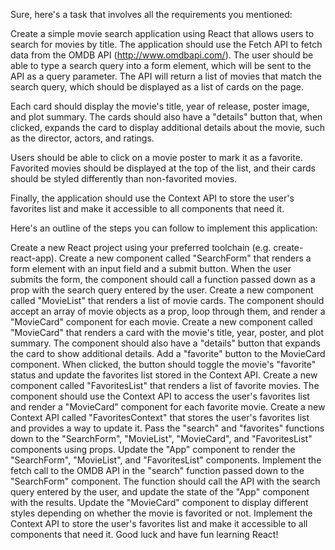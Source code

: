 Sure, here's a task that involves all the requirements you mentioned:

Create a simple movie search application using React that allows users to search for movies by title. The application should use the Fetch API to fetch data from the OMDB API (http://www.omdbapi.com/). The user should be able to type a search query into a form element, which will be sent to the API as a query parameter. The API will return a list of movies that match the search query, which should be displayed as a list of cards on the page.

Each card should display the movie's title, year of release, poster image, and plot summary. The cards should also have a "details" button that, when clicked, expands the card to display additional details about the movie, such as the director, actors, and ratings.

Users should be able to click on a movie poster to mark it as a favorite. Favorited movies should be displayed at the top of the list, and their cards should be styled differently than non-favorited movies.

Finally, the application should use the Context API to store the user's favorites list and make it accessible to all components that need it.

Here's an outline of the steps you can follow to implement this application:

Create a new React project using your preferred toolchain (e.g. create-react-app).
Create a new component called "SearchForm" that renders a form element with an input field and a submit button. When the user submits the form, the component should call a function passed down as a prop with the search query entered by the user.
Create a new component called "MovieList" that renders a list of movie cards. The component should accept an array of movie objects as a prop, loop through them, and render a "MovieCard" component for each movie.
Create a new component called "MovieCard" that renders a card with the movie's title, year, poster, and plot summary. The component should also have a "details" button that expands the card to show additional details.
Add a "favorite" button to the MovieCard component. When clicked, the button should toggle the movie's "favorite" status and update the favorites list stored in the Context API.
Create a new component called "FavoritesList" that renders a list of favorite movies. The component should use the Context API to access the user's favorites list and render a "MovieCard" component for each favorite movie.
Create a new Context API called "FavoritesContext" that stores the user's favorites list and provides a way to update it.
Pass the "search" and "favorites" functions down to the "SearchForm", "MovieList", "MovieCard", and "FavoritesList" components using props.
Update the "App" component to render the "SearchForm", "MovieList", and "FavoritesList" components.
Implement the fetch call to the OMDB API in the "search" function passed down to the "SearchForm" component. The function should call the API with the search query entered by the user, and update the state of the "App" component with the results.
Update the "MovieCard" component to display different styles depending on whether the movie is favorited or not.
Implement the Context API to store the user's favorites list and make it accessible to all components that need it.
Good luck and have fun learning React!